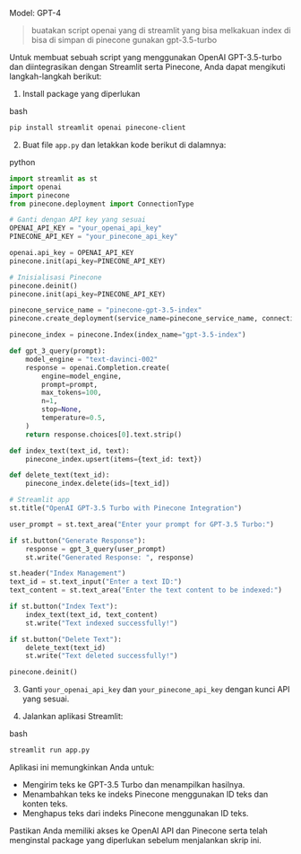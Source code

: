 Model: GPT-4

> buatakan script openai yang di streamlit yang bisa melkakuan index di bisa di simpan di pinecone gunakan gpt-3.5-turbo

Untuk membuat sebuah script yang menggunakan OpenAI GPT-3.5-turbo dan diintegrasikan dengan Streamlit serta Pinecone, Anda dapat mengikuti langkah-langkah berikut:

1.  Install package yang diperlukan

bash

```bash
pip install streamlit openai pinecone-client
```

2.  Buat file `app.py` dan letakkan kode berikut di dalamnya:

python

```python
import streamlit as st
import openai
import pinecone
from pinecone.deployment import ConnectionType

# Ganti dengan API key yang sesuai
OPENAI_API_KEY = "your_openai_api_key"
PINECONE_API_KEY = "your_pinecone_api_key"

openai.api_key = OPENAI_API_KEY
pinecone.init(api_key=PINECONE_API_KEY)

# Inisialisasi Pinecone
pinecone.deinit()
pinecone.init(api_key=PINECONE_API_KEY)

pinecone_service_name = "pinecone-gpt-3.5-index"
pinecone.create_deployment(service_name=pinecone_service_name, connection_type=ConnectionType.DIRECT)

pinecone_index = pinecone.Index(index_name="gpt-3.5-index")

def gpt_3_query(prompt):
    model_engine = "text-davinci-002"
    response = openai.Completion.create(
        engine=model_engine,
        prompt=prompt,
        max_tokens=100,
        n=1,
        stop=None,
        temperature=0.5,
    )
    return response.choices[0].text.strip()

def index_text(text_id, text):
    pinecone_index.upsert(items={text_id: text})

def delete_text(text_id):
    pinecone_index.delete(ids=[text_id])

# Streamlit app
st.title("OpenAI GPT-3.5 Turbo with Pinecone Integration")

user_prompt = st.text_area("Enter your prompt for GPT-3.5 Turbo:")

if st.button("Generate Response"):
    response = gpt_3_query(user_prompt)
    st.write("Generated Response: ", response)

st.header("Index Management")
text_id = st.text_input("Enter a text ID:")
text_content = st.text_area("Enter the text content to be indexed:")

if st.button("Index Text"):
    index_text(text_id, text_content)
    st.write("Text indexed successfully!")

if st.button("Delete Text"):
    delete_text(text_id)
    st.write("Text deleted successfully!")

pinecone.deinit()
```

3.  Ganti `your_openai_api_key` dan `your_pinecone_api_key` dengan kunci API yang sesuai.
    
4.  Jalankan aplikasi Streamlit:
    

bash

```bash
streamlit run app.py
```

Aplikasi ini memungkinkan Anda untuk:

*   Mengirim teks ke GPT-3.5 Turbo dan menampilkan hasilnya.
*   Menambahkan teks ke indeks Pinecone menggunakan ID teks dan konten teks.
*   Menghapus teks dari indeks Pinecone menggunakan ID teks.

Pastikan Anda memiliki akses ke OpenAI API dan Pinecone serta telah menginstal package yang diperlukan sebelum menjalankan skrip ini.